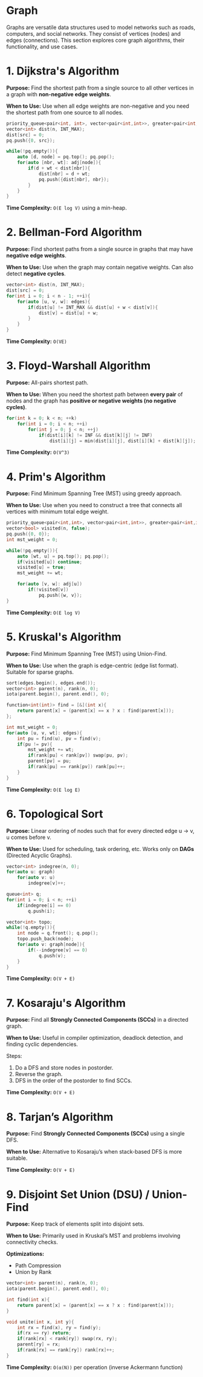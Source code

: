 # Graph

Graphs are versatile data structures used to model networks such as roads, computers, and social networks. They consist of vertices (nodes) and edges (connections). This section explores core graph algorithms, their functionality, and use cases.


# 1. Dijkstra's Algorithm

**Purpose:** Find the shortest path from a single source to all other vertices in a graph with **non-negative edge weights**.

**When to Use:** Use when all edge weights are non-negative and you need the shortest path from one source to all nodes.

```cpp
priority_queue<pair<int, int>, vector<pair<int,int>>, greater<pair<int,int>>> pq;
vector<int> dist(n, INT_MAX);
dist[src] = 0;
pq.push({0, src});

while(!pq.empty()){
    auto [d, node] = pq.top(); pq.pop();
    for(auto [nbr, wt]: adj[node]){
        if(d + wt < dist[nbr]){
            dist[nbr] = d + wt;
            pq.push({dist[nbr], nbr});
        }
    }
}
```

**Time Complexity:** `O(E log V)` using a min-heap.


# 2. Bellman-Ford Algorithm

**Purpose:** Find shortest paths from a single source in graphs that may have **negative edge weights**.

**When to Use:** Use when the graph may contain negative weights. Can also detect **negative cycles**.

```cpp
vector<int> dist(n, INT_MAX);
dist[src] = 0;
for(int i = 0; i < n - 1; ++i){
    for(auto [u, v, w]: edges){
        if(dist[u] != INT_MAX && dist[u] + w < dist[v]){
            dist[v] = dist[u] + w;
        }
    }
}
```

**Time Complexity:** `O(VE)`


# 3. Floyd-Warshall Algorithm

**Purpose:** All-pairs shortest path.

**When to Use:** When you need the shortest path between **every pair** of nodes and the graph has **positive or negative weights (no negative cycles)**.

```cpp
for(int k = 0; k < n; ++k)
    for(int i = 0; i < n; ++i)
        for(int j = 0; j < n; ++j)
            if(dist[i][k] != INF && dist[k][j] != INF)
                dist[i][j] = min(dist[i][j], dist[i][k] + dist[k][j]);
```

**Time Complexity:** `O(V^3)`


# 4. Prim's Algorithm

**Purpose:** Find Minimum Spanning Tree (MST) using greedy approach.

**When to Use:** Use when you need to construct a tree that connects all vertices with minimum total edge weight.

```cpp
priority_queue<pair<int,int>, vector<pair<int,int>>, greater<pair<int,int>>> pq;
vector<bool> visited(n, false);
pq.push({0, 0});
int mst_weight = 0;

while(!pq.empty()){
    auto [wt, u] = pq.top(); pq.pop();
    if(visited[u]) continue;
    visited[u] = true;
    mst_weight += wt;

    for(auto [v, w]: adj[u])
        if(!visited[v])
            pq.push({w, v});
}
```

**Time Complexity:** `O(E log V)`


# 5. Kruskal's Algorithm

**Purpose:** Find Minimum Spanning Tree (MST) using Union-Find.

**When to Use:** Use when the graph is edge-centric (edge list format). Suitable for sparse graphs.

```cpp
sort(edges.begin(), edges.end());
vector<int> parent(n), rank(n, 0);
iota(parent.begin(), parent.end(), 0);

function<int(int)> find = [&](int x){
    return parent[x] = (parent[x] == x ? x : find(parent[x]));
};

int mst_weight = 0;
for(auto [u, v, wt]: edges){
    int pu = find(u), pv = find(v);
    if(pu != pv){
        mst_weight += wt;
        if(rank[pu] < rank[pv]) swap(pu, pv);
        parent[pv] = pu;
        if(rank[pu] == rank[pv]) rank[pu]++;
    }
}
```

**Time Complexity:** `O(E log E)`


# 6. Topological Sort

**Purpose:** Linear ordering of nodes such that for every directed edge u → v, u comes before v.

**When to Use:** Used for scheduling, task ordering, etc. Works only on **DAGs** (Directed Acyclic Graphs).

```cpp
vector<int> indegree(n, 0);
for(auto u: graph)
    for(auto v: u)
        indegree[v]++;

queue<int> q;
for(int i = 0; i < n; ++i)
    if(indegree[i] == 0)
        q.push(i);

vector<int> topo;
while(!q.empty()){
    int node = q.front(); q.pop();
    topo.push_back(node);
    for(auto v: graph[node]){
        if(--indegree[v] == 0)
            q.push(v);
    }
}
```

**Time Complexity:** `O(V + E)`


# 7. Kosaraju's Algorithm

**Purpose:** Find all **Strongly Connected Components (SCCs)** in a directed graph.

**When to Use:** Useful in compiler optimization, deadlock detection, and finding cyclic dependencies.

Steps:
1. Do a DFS and store nodes in postorder.
2. Reverse the graph.
3. DFS in the order of the postorder to find SCCs.

**Time Complexity:** `O(V + E)`


# 8. Tarjan’s Algorithm

**Purpose:** Find **Strongly Connected Components (SCCs)** using a single DFS.

**When to Use:** Alternative to Kosaraju’s when stack-based DFS is more suitable.

**Time Complexity:** `O(V + E)`


# 9. Disjoint Set Union (DSU) / Union-Find

**Purpose:** Keep track of elements split into disjoint sets.

**When to Use:** Primarily used in Kruskal’s MST and problems involving connectivity checks.

**Optimizations:**
- Path Compression
- Union by Rank

```cpp
vector<int> parent(n), rank(n, 0);
iota(parent.begin(), parent.end(), 0);

int find(int x){
    return parent[x] = (parent[x] == x ? x : find(parent[x]));
}

void unite(int x, int y){
    int rx = find(x), ry = find(y);
    if(rx == ry) return;
    if(rank[rx] < rank[ry]) swap(rx, ry);
    parent[ry] = rx;
    if(rank[rx] == rank[ry]) rank[rx]++;
}
```

**Time Complexity:** `O(α(N))` per operation (inverse Ackermann function)
